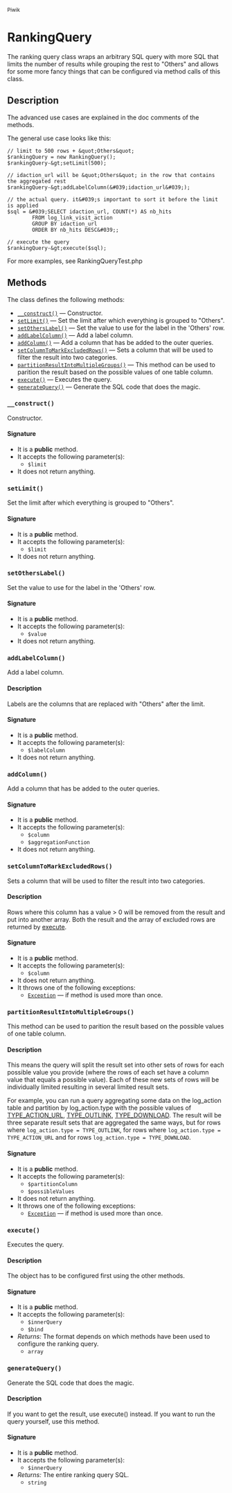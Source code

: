 <small>Piwik</small>

RankingQuery
============

The ranking query class wraps an arbitrary SQL query with more SQL that limits the number of results while grouping the rest to &quot;Others&quot; and allows for some more fancy things that can be configured via method calls of this class.

Description
-----------

The
advanced use cases are explained in the doc comments of the methods.

The general use case looks like this:

    // limit to 500 rows + &quot;Others&quot;
    $rankingQuery = new RankingQuery();
    $rankingQuery-&gt;setLimit(500);

    // idaction_url will be &quot;Others&quot; in the row that contains the aggregated rest
    $rankingQuery-&gt;addLabelColumn(&#039;idaction_url&#039;);

    // the actual query. it&#039;s important to sort it before the limit is applied
    $sql = &#039;SELECT idaction_url, COUNT(*) AS nb_hits
            FROM log_link_visit_action
            GROUP BY idaction_url
            ORDER BY nb_hits DESC&#039;;

    // execute the query
    $rankingQuery-&gt;execute($sql);

For more examples, see RankingQueryTest.php


Methods
-------

The class defines the following methods:

- [`__construct()`](#__construct) &mdash; Constructor.
- [`setLimit()`](#setLimit) &mdash; Set the limit after which everything is grouped to &quot;Others&quot;.
- [`setOthersLabel()`](#setOthersLabel) &mdash; Set the value to use for the label in the &#039;Others&#039; row.
- [`addLabelColumn()`](#addLabelColumn) &mdash; Add a label column.
- [`addColumn()`](#addColumn) &mdash; Add a column that has be added to the outer queries.
- [`setColumnToMarkExcludedRows()`](#setColumnToMarkExcludedRows) &mdash; Sets a column that will be used to filter the result into two categories.
- [`partitionResultIntoMultipleGroups()`](#partitionResultIntoMultipleGroups) &mdash; This method can be used to parition the result based on the possible values of one table column.
- [`execute()`](#execute) &mdash; Executes the query.
- [`generateQuery()`](#generateQuery) &mdash; Generate the SQL code that does the magic.

### `__construct()` <a name="__construct"></a>

Constructor.

#### Signature

- It is a **public** method.
- It accepts the following parameter(s):
    - `$limit`
- It does not return anything.

### `setLimit()` <a name="setLimit"></a>

Set the limit after which everything is grouped to &quot;Others&quot;.

#### Signature

- It is a **public** method.
- It accepts the following parameter(s):
    - `$limit`
- It does not return anything.

### `setOthersLabel()` <a name="setOthersLabel"></a>

Set the value to use for the label in the &#039;Others&#039; row.

#### Signature

- It is a **public** method.
- It accepts the following parameter(s):
    - `$value`
- It does not return anything.

### `addLabelColumn()` <a name="addLabelColumn"></a>

Add a label column.

#### Description

Labels are the columns that are replaced with &quot;Others&quot; after the limit.

#### Signature

- It is a **public** method.
- It accepts the following parameter(s):
    - `$labelColumn`
- It does not return anything.

### `addColumn()` <a name="addColumn"></a>

Add a column that has be added to the outer queries.

#### Signature

- It is a **public** method.
- It accepts the following parameter(s):
    - `$column`
    - `$aggregationFunction`
- It does not return anything.

### `setColumnToMarkExcludedRows()` <a name="setColumnToMarkExcludedRows"></a>

Sets a column that will be used to filter the result into two categories.

#### Description

Rows where this column has a value &gt; 0 will be removed from the result and put
into another array. Both the result and the array of excluded rows are returned
by [execute](#execute).

#### Signature

- It is a **public** method.
- It accepts the following parameter(s):
    - `$column`
- It does not return anything.
- It throws one of the following exceptions:
    - [`Exception`](http://php.net/class.Exception) &mdash; if method is used more than once.

### `partitionResultIntoMultipleGroups()` <a name="partitionResultIntoMultipleGroups"></a>

This method can be used to parition the result based on the possible values of one table column.

#### Description

This means the query will split the result set into other sets of rows
for each possible value you provide (where the rows of each set have a column value
that equals a possible value). Each of these new sets of rows will be individually
limited resulting in several limited result sets.

For example, you can run a query aggregating some data on the log_action table and
partition by log_action.type with the possible values of [TYPE_ACTION_URL](#),
[TYPE_OUTLINK](#), [TYPE_DOWNLOAD](#). The result will be three separate result sets
that are aggregated the same ways, but for rows where `log_action.type = TYPE_OUTLINK`,
for rows where `log_action.type = TYPE_ACTION_URL` and for rows `log_action.type = TYPE_DOWNLOAD`.

#### Signature

- It is a **public** method.
- It accepts the following parameter(s):
    - `$partitionColumn`
    - `$possibleValues`
- It does not return anything.
- It throws one of the following exceptions:
    - [`Exception`](http://php.net/class.Exception) &mdash; if method is used more than once.

### `execute()` <a name="execute"></a>

Executes the query.

#### Description

The object has to be configured first using the other methods.

#### Signature

- It is a **public** method.
- It accepts the following parameter(s):
    - `$innerQuery`
    - `$bind`
- _Returns:_ The format depends on which methods have been used to configure the ranking query.
    - `array`

### `generateQuery()` <a name="generateQuery"></a>

Generate the SQL code that does the magic.

#### Description

If you want to get the result, use execute() instead. If you want to run the query
yourself, use this method.

#### Signature

- It is a **public** method.
- It accepts the following parameter(s):
    - `$innerQuery`
- _Returns:_ The entire ranking query SQL.
    - `string`

